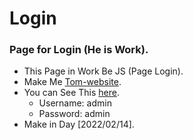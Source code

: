 # Login
### Page for Login (He is Work).
  - This Page in Work Be JS (Page Login).
  - Make Me [Tom-website](https://github.com/Thomas-Emad/).
  - You can See This [here](https://thomas-emad.github.io/index.html/).
    - Username: admin
    - Password: admin
  - Make in Day [2022/02/14].

  
